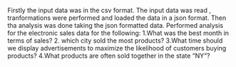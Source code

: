 Firstly the input data was in the csv format. The input data was read , tranformations were performed and loaded the data in a json format.
Then tha analysis was done taking the json formatted data. Performed analysis for the electronic sales data for the following:
1.What was the best month in terms of sales?
2. which city sold the most products?
3.What time should we display advertisements to maximize the likelihood of customers buying products?
4.What products are often sold together in the state “NY”?

